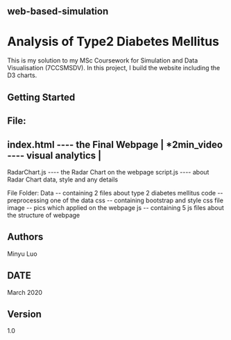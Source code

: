 ## web-based-simulation
# Analysis of Type2 Diabetes Mellitus 
 
This is my solution to my MSc Coursework for Simulation and Data Visualisation (7CCSMSDV). In this project, I build the website including the D3 charts.

## Getting Started


File:
-----------------------------------
index.html ---- the Final Webpage |
*2min_video ---- visual analytics  |
-----------------------------------

RadarChart.js ---- the Radar Chart on the webpage 
script.js ---- about Radar Chart data, style and any details


File Folder:
Data -- containing 2 files about type 2 diabetes mellitus
code -- preprocessing one of the data 
css -- containing bootstrap and style css file
image -- pics which applied on the webpage
js -- containing 5 js files about the structure of webpage


## Authors

Minyu Luo

## DATE

March 2020

## Version

1.0
